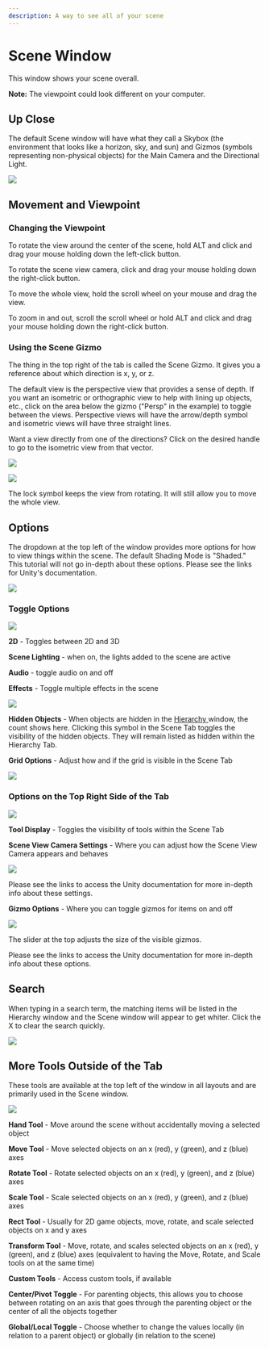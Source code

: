 ```yaml
---
description: A way to see all of your scene
---
```


# Scene Window

This window shows your scene overall.

**Note:** The viewpoint could look different on your computer.

## Up Close

The default Scene window will have what they call a Skybox \(the environment that looks like a horizon, sky, and sun\) and Gizmos \(symbols representing non-physical objects\) for the Main Camera and the Directional Light.

![](../../.gitbook/assets/image%20%2846%29.png)

## Movement and Viewpoint

### Changing the Viewpoint

To rotate the view around the center of the scene, hold ALT and click and drag your mouse holding down the left-click button.

To rotate the scene view camera, click and drag your mouse holding down the right-click button.

To move the whole view, hold the scroll wheel on your mouse and drag the view.

To zoom in and out, scroll the scroll wheel or hold ALT and click and drag your mouse holding down the right-click button.

### Using the Scene Gizmo

The thing in the top right of the tab is called the Scene Gizmo. It gives you a reference about which direction is x, y, or z.

The default view is the perspective view that provides a sense of depth. If you want an isometric or orthographic view to help with lining up objects, etc., click on the area below the gizmo \("Persp" in the example\) to toggle between the views. Perspective views will have the arrow/depth symbol and isometric views will have three straight lines.

Want a view directly from one of the directions? Click on the desired handle to go to the isometric view from that vector.

![](../../.gitbook/assets/image%20%2823%29.png)

![](../../.gitbook/assets/image%20%2850%29.png)

The lock symbol keeps the view from rotating. It will still allow you to move the whole view.

## Options

The dropdown at the top left of the window provides more options for how to view things within the scene. The default Shading Mode is "Shaded." This tutorial will not go in-depth about these options. Please see the links for Unity's documentation.

![](../../.gitbook/assets/image%20%2833%29.png)

### Toggle Options

![](../../.gitbook/assets/image%20%2811%29.png)

**2D** - Toggles between 2D and 3D

**Scene Lighting** - when on, the lights added to the scene are active

**Audio** - toggle audio on and off

**Effects** - Toggle multiple effects in the scene

![](../../.gitbook/assets/image%20%2860%29.png)

**Hidden Objects** - When objects are hidden in the [Hierarchy ](hierarchy-window.md)window, the count shows here. Clicking this symbol in the Scene Tab toggles the visibility of the hidden objects. They will remain listed as hidden within the Hierarchy Tab.

**Grid Options** - Adjust how and if the grid is visible in the Scene Tab

![](../../.gitbook/assets/image%20%2827%29.png)

### Options on the Top Right Side of the Tab

![](../../.gitbook/assets/image%20%2880%29.png)

**Tool Display** - Toggles the visibility of tools within the Scene Tab

**Scene View Camera Settings** - Where you can adjust how the Scene View Camera appears and behaves

![](../../.gitbook/assets/image%20%2816%29.png)

Please see the links to access the Unity documentation for more in-depth info about these settings.

**Gizmo Options** - Where you can toggle gizmos for items on and off

![](../../.gitbook/assets/image%20%284%29.png)

The slider at the top adjusts the size of the visible gizmos.

Please see the links to access the Unity documentation for more in-depth info about these options.

## Search

When typing in a search term, the matching items will be listed in the Hierarchy window and the Scene window will appear to get whiter. Click the X to clear the search quickly.

![](../../.gitbook/assets/image%20%2826%29.png)

## More Tools Outside of the Tab

These tools are available at the top left of the window in all layouts and are primarily used in the Scene window.

![](../../.gitbook/assets/image%20%2849%29.png)

**Hand Tool** - Move around the scene without accidentally moving a selected object

**Move Tool** - Move selected objects on an x \(red\), y \(green\), and z \(blue\) axes

**Rotate Tool** - Rotate selected objects on an x \(red\), y \(green\), and z \(blue\) axes

**Scale Tool** - Scale selected objects on an x \(red\), y \(green\), and z \(blue\) axes

**Rect Tool** - Usually for 2D game objects, move, rotate, and scale selected objects on x and y axes

**Transform Tool** - Move, rotate, and scales selected objects on an x \(red\), y \(green\), and z \(blue\) axes \(equivalent to having the Move, Rotate, and Scale tools on at the same time\)

**Custom Tools** - Access custom tools, if available

**Center/Pivot Toggle** - For parenting objects, this allows you to choose between rotating on an axis that goes through the parenting object or the center of all the objects together

**Global/Local Toggle** - Choose whether to change the values locally \(in relation to a parent object\) or globally \(in relation to the scene\)

